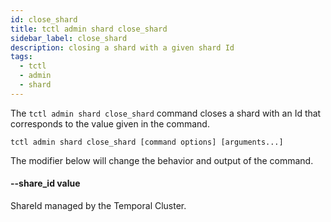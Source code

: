 ```yaml
---
id: close_shard
title: tctl admin shard close_shard
sidebar_label: close_shard
description: closing a shard with a given shard Id
tags:
  - tctl
  - admin
  - shard
---
```


The `tctl admin shard close_shard` command closes a shard with an Id that corresponds to the value given in the command.

`tctl admin shard close_shard [command options] [arguments...]`

The modifier below will change the behavior and output of the command.

#### --share_id value

ShareId managed by the Temporal Cluster.
